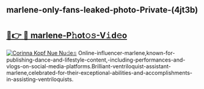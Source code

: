 ## marlene-only-fans​-leaked-photo​-Private-(4jt3b)


# <h2><a href="https://mediaupload.pro?title=marlene&ref=git">🔗👉 🔴 marlene-P𝚑ot𝚘𝚜-V𝚒d𝚎o</a></h2>

[![Corinna Kopf Nue Nu𝚍e𝚜](https://i.imgur.com/0qMVB7G.gif)](https://mediaupload.pro?title=marlene&ref=git)
Online-influencer-marlene,known-for-publishing-dance-and-lifestyle-content,-including-performances-and-vlogs-on-social-media-platforms.Brilliant-ventriloquist-assistant-marlene,celebrated-for-their-exceptional-abilities-and-accomplishments-in-assisting-ventriloquists.  